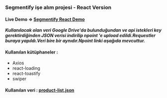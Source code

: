 ### Segmentify işe alım projesi - React Version 

#### Live Demo => [Segmentify React Demo](https://segmentify-project-react-version.netlify.app)

***Kullanılacak olan veri Google Drive'da bulunduğundan ve api istekleri key gerektirdiğinden JSON verisi indirilip npoint 'e upload edildi.Requestler buraya yapıldı.Veri bire bir aynıdır.Npoint linki aşağıda mevcuttur.***

#### Kullanılan kütüphaneler :

* Axios
* react-loading
* react-toastify
* swiper

#### Kullanılan veri : [product-list.json](https://api.npoint.io/ceec662bde0d9ba4f7cc)

